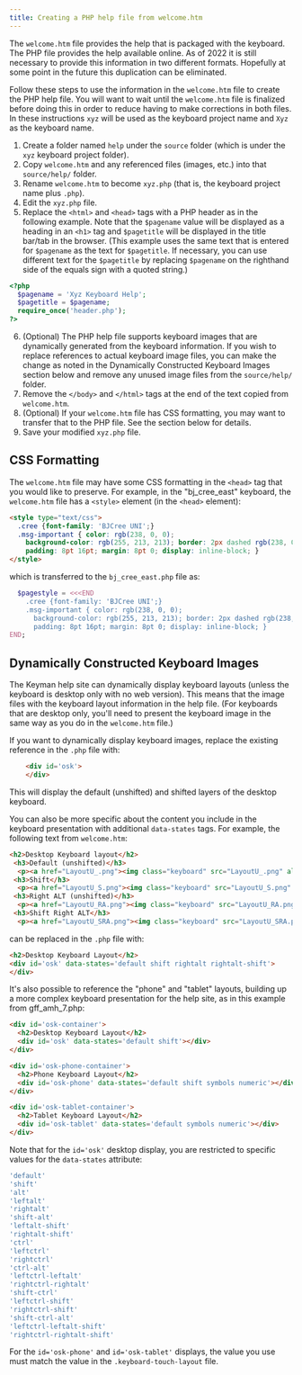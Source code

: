 ```yaml
---
title: Creating a PHP help file from welcome.htm
---
```


The `welcome.htm` file provides the help that is packaged with the keyboard.
The PHP file provides the help available online.
As of 2022 it is still necessary to provide this information in two different formats.
Hopefully at some point in the future this duplication can be eliminated.

Follow these steps to use the information in the `welcome.htm` file to create the PHP help file.
You will want to wait until the `welcome.htm` file is finalized before doing this in order to reduce having to make corrections in both files.
In these instructions `xyz` will be used as the keyboard project name and `Xyz` as the keyboard name.

1. Create a folder named `help` under the `source` folder (which is under the `xyz` keyboard project folder).
2. Copy `welcome.htm` and any referenced files (images, etc.) into that `source/help/` folder.
3. Rename `welcome.htm` to become `xyz.php` (that is, the keyboard project name plus `.php`).
4. Edit the `xyz.php` file.
5. Replace the `<html>` and `<head>` tags with a PHP header as in the following example. Note that the `$pagename` value will be displayed as a heading in an `<h1>` tag and `$pagetitle` will be displayed in the title bar/tab in the browser. (This example uses the same text that is entered for `$pagename` as the text for `$pagetitle`. If necessary, you can use different text for the `$pagetitle` by replacing `$pagename` on the righthand side of the equals sign with a quoted string.)

```php
<?php
  $pagename = 'Xyz Keyboard Help';
  $pagetitle = $pagename;
  require_once('header.php');
?>
```

6. (Optional) The PHP help file supports keyboard images that are dynamically generated from the keyboard information. If you wish to replace references to actual keyboard image files, you can make the change as noted in the Dynamically Constructed Keyboard Images section below and remove any unused image files from the `source/help/` folder.
7. Remove the `</body>` and `</html>` tags at the end of the text copied from `welcome.htm`.
8. (Optional) If your `welcome.htm` file has CSS formatting, you may want to transfer that to the PHP file. See the section below for details.
9. Save your modified `xyz.php` file.

## CSS Formatting

The `welcome.htm` file may have some CSS formatting in the `<head>` tag that you would like to preserve.
For example, in the "bj_cree_east" keyboard,
the `welcome.htm` file has a `<style>` element (in the `<head>` element):

```html
<style type="text/css">
  .cree {font-family: 'BJCree UNI';}
  .msg-important { color: rgb(238, 0, 0);
    background-color: rgb(255, 213, 213); border: 2px dashed rgb(238, 0, 0);
    padding: 8pt 16pt; margin: 8pt 0; display: inline-block; }
</style>
```

which is transferred to the `bj_cree_east.php` file as:

```php
  $pagestyle = <<<END
    .cree {font-family: 'BJCree UNI';}
    .msg-important { color: rgb(238, 0, 0);
      background-color: rgb(255, 213, 213); border: 2px dashed rgb(238, 0, 0);
      padding: 8pt 16pt; margin: 8pt 0; display: inline-block; }
END;

```

## Dynamically Constructed Keyboard Images

The Keyman help site can dynamically display keyboard layouts (unless the keyboard is desktop only with no web version).
This means that the image files with the keyboard layout information in the help file. (For keyboards that are desktop only, you'll need to present the keyboard image in the same way as you do in the `welcome.htm` file.)

If you want to dynamically display keyboard images, replace the existing reference in the `.php` file with:

```html
    <div id='osk'>
    </div>
```

This will display the default (unshifted) and shifted layers of the desktop keyboard.

You can also be more specific about the content you include in the keyboard presentation with additional `data-states` tags. For example, the following text from `welcome.htm`:

```html
<h2>Desktop Keyboard layout</h2>
 <h3>Default (unshifted)</h3>
  <p><a href="LayoutU_.png"><img class="keyboard" src="LayoutU_.png" alt="Default (unshifted) state" /></a></p>
 <h3>Shift</h3>
  <p><a href="LayoutU_S.png"><img class="keyboard" src="LayoutU_S.png" alt="Shift state" /></a></p>
 <h3>Right ALT (unshifted)</h3>
  <p><a href="LayoutU_RA.png"><img class="keyboard" src="LayoutU_RA.png" alt="Right ALT (unshifted) state" /></a></p>
 <h3>Shift Right ALT</h3>
  <p><a href="LayoutU_SRA.png"><img class="keyboard" src="LayoutU_SRA.png" alt="Shift Right ALT state" /></a></p>
```

can be replaced in the `.php` file with:

```html
<h2>Desktop Keyboard Layout</h2>
<div id='osk' data-states='default shift rightalt rightalt-shift'>
</div>

```

It's also possible to reference the "phone" and "tablet" layouts, building up a more complex keyboard presentation for the help site, as in this example from gff_amh_7.php:


```html
<div id='osk-container'>
  <h2>Desktop Keyboard Layout</h2>
  <div id='osk' data-states='default shift'></div>
</div>

<div id='osk-phone-container'>
  <h2>Phone Keyboard Layout</h2>
  <div id='osk-phone' data-states='default shift symbols numeric'></div>
</div>

<div id='osk-tablet-container'>
  <h2>Tablet Keyboard Layout</h2>
  <div id='osk-tablet' data-states='default symbols numeric'></div>
</div>
```

Note that for the `id='osk'` desktop display, you are restricted to specific values for the `data-states` attribute:

```js
'default'
'shift'
'alt'
'leftalt'
'rightalt'
'shift-alt'
'leftalt-shift'
'rightalt-shift'
'ctrl'
'leftctrl'
'rightctrl'
'ctrl-alt'
'leftctrl-leftalt'
'rightctrl-rightalt'
'shift-ctrl'
'leftctrl-shift'
'rightctrl-shift'
'shift-ctrl-alt'
'leftctrl-leftalt-shift'
'rightctrl-rightalt-shift'
```

For the `id='osk-phone'` and `id='osk-tablet'` displays, the value you use must match the value in the `.keyboard-touch-layout` file.

